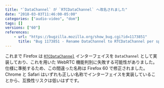 ```yaml
---
title: "`DataChannel` が `RTCDataChannel` へ改名されました"
date: "2018-03-03T11:46:00-05:00"
categories: ["audio-video", "dom"]
tags: []
versions: ["60"]
references:
    - url: "https://bugzilla.mozilla.org/show_bug.cgi?id=1173851"
      title: "Bug 1173851 - Rename DataChannel to RTCDataChannel per specification"
---
```

これまで Firefox は [`RTCDataChannel`](https://developer.mozilla.org/docs/Web/API/RTCDataChannel) インターフェイスを `DataChannel` として実装しており、これを用いた WebRTC 機能判別に失敗する可能性がありました。仕様に準拠するため、この間違った名称は Firefox 60 で修正されました。Chrome と Safari はいずれも正しい名称でインターフェイスを実装していることから、互換性リスクは低いはずです。
